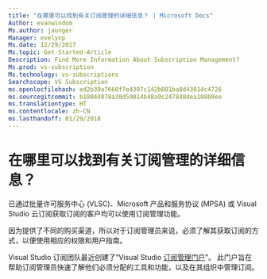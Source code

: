 ```yaml
---
title: "在哪里可以找到有关订阅管理的详细信息？ | Microsoft Docs"
Author: evanwindom
Ms.author: jaunger
Manager: evelynp
Ms.date: 12/29/2017
Ms.topic: Get-Started-Article
Description: Find More Information About Subscription Management?
Ms.prod: vs-subscription
Ms.technology: vs-subscriptions
Searchscope: VS Subscription
ms.openlocfilehash: ed2b39a7660f7e4307c142b801ba8d43014c4726
ms.sourcegitcommit: b18844078a30d59014b48a9c247848dea188b0ee
ms.translationtype: HT
ms.contentlocale: zh-CN
ms.lasthandoff: 01/29/2018
---
```

# <a name="where-can-i-find-more-information-about-subscription-management"></a>在哪里可以找到有关订阅管理的详细信息？

已通过批量许可服务中心 (VLSC)、Microsoft 产品和服务协议 (MPSA) 或 Visual Studio 云订阅获取订阅的客户均可以使用订阅管理功能。  

因为提供了不同的购买渠道，所以对于订阅管理员来说，必须了解其获取订阅的方式，以便使用相应的权限和用户指南。 

Visual Studio 订阅团队最近创建了“Visual Studio [订阅管理门户](https://www.visualstudio.com/subscriptions-administration/)”。  此门户旨在帮助订阅管理员快速了解他们必须分配的工具和功能，以及在其组织中管理订阅。 

